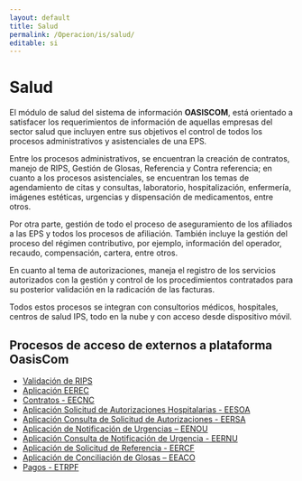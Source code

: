 ```yaml
---
layout: default
title: Salud
permalink: /Operacion/is/salud/
editable: si
---
```


# Salud

El módulo de salud del sistema de información **OASISCOM**, está orientado a satisfacer los requerimientos de información de aquellas empresas del sector salud que incluyen entre sus objetivos el control de todos los procesos administrativos y asistenciales de una EPS.  

Entre los procesos administrativos, se encuentran la creación de contratos, manejo de RIPS, Gestión de Glosas, Referencia y Contra referencia; en cuanto a los procesos asistenciales, se encuentran los temas de agendamiento de citas y consultas, laboratorio, hospitalización, enfermería, imágenes estéticas, urgencias y dispensación de medicamentos, entre otros.  

Por otra parte, gestión de todo el proceso de aseguramiento de los afiliados a las EPS y todos los procesos de afiliación.  También incluye la gestión del proceso del régimen contributivo, por ejemplo, información del operador, recaudo, compensación, cartera, entre otros.  

En cuanto al tema de autorizaciones, maneja el registro de los servicios autorizados con la gestión y control de los procedimientos contratados para su posterior validación en la radicación de las facturas.  

Todos estos procesos se integran con consultorios médicos, hospitales, centros de salud IPS, todo en la nube y con acceso desde dispositivo móvil.   


## Procesos de acceso de externos a plataforma OasisCom

- [Validación de RIPS](http://docs.oasiscom.com/Operacion/utility/barchi/bint#cargue-de-rips)
- [Aplicación EEREC](http://docs.oasiscom.com/Operacion/is/salud/efactura/profac/eerec)
- [Contratos - EECNC](http://docs.oasiscom.com/Operacion/is/salud/ecntpre/movpre/eecnc)
- [Aplicación Solicitud de Autorizaciones Hospitalarias - EESOA](http://docs.oasiscom.com/Operacion/crm/portal/proveedor/eesoa)
- [Aplicación Consulta de Solicitud de Autorizaciones - EERSA](http://docs.oasiscom.com/Operacion/crm/portal/proveedor/eersa)
- [Aplicación de Notificación de Urgencias – EENOU](http://docs.oasiscom.com/Operacion/crm/portal/proveedor/eenou)
- [Aplicación Consulta de Notificación de Urgencia - EERNU](http://docs.oasiscom.com/Operacion/crm/portal/proveedor/eernu)
- [Aplicación de Solicitud de Referencia - EERCF](http://docs.oasiscom.com/Operacion/crm/portal/proveedor/eercf)
- [Aplicación de Conciliación de Glosas – EEACO]()
- [Pagos - ETRPF]()
